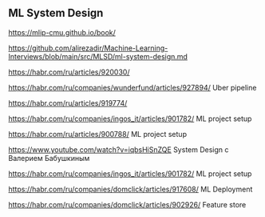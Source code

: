 ## ML System Design
https://mlip-cmu.github.io/book/

https://github.com/alirezadir/Machine-Learning-Interviews/blob/main/src/MLSD/ml-system-design.md   

https://habr.com/ru/articles/920030/

https://habr.com/ru/companies/wunderfund/articles/927894/  Uber pipeline

https://habr.com/ru/articles/919774/

https://habr.com/ru/companies/ingos_it/articles/901782/  ML project setup 

https://habr.com/ru/articles/900788/ ML project setup

https://www.youtube.com/watch?v=iqbsHiSnZQE System Design с Валерием Бабушкиным

https://habr.com/ru/companies/ingos_it/articles/901782/ ML project setup

https://habr.com/ru/companies/domclick/articles/917608/ ML Deployment

https://habr.com/ru/companies/domclick/articles/902926/ Feature store
